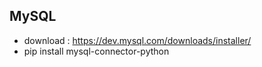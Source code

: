 ## MySQL
- download : https://dev.mysql.com/downloads/installer/
- pip install mysql-connector-python
